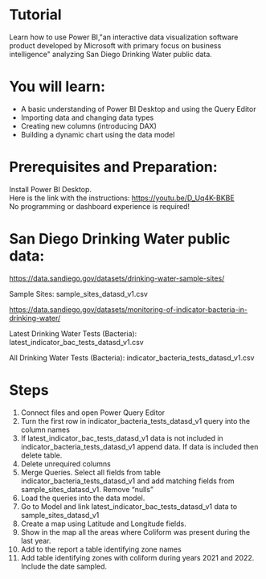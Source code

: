 # Tutorial
Learn how to use Power BI,"an interactive data visualization software product developed by Microsoft with primary focus on business intelligence" analyzing San Diego Drinking Water public data.

# You will learn:
- A basic understanding of Power BI Desktop and using the Query Editor
- Importing data and changing data types
- Creating new columns (introducing DAX)
- Building a dynamic chart using the data model

# Prerequisites and Preparation:
Install Power BI Desktop. 
<br> Here is the link with the instructions: https://youtu.be/D_Uq4K-BKBE
<br> No programming or dashboard experience is required!

# San Diego Drinking Water public data:

https://data.sandiego.gov/datasets/drinking-water-sample-sites/

Sample Sites: sample_sites_datasd_v1.csv

https://data.sandiego.gov/datasets/monitoring-of-indicator-bacteria-in-drinking-water/

Latest Drinking Water Tests (Bacteria):
latest_indicator_bac_tests_datasd_v1.csv

All Drinking Water Tests (Bacteria):
indicator_bacteria_tests_datasd_v1.csv

# Steps

1) Connect files and open Power Query Editor
2) Turn the first row in indicator_bacteria_tests_datasd_v1 query into the column names
3) If latest_indicator_bac_tests_datasd_v1 data is not included in
indicator_bacteria_tests_datasd_v1 append data. If data is included then delete table.
4) Delete unrequired columns
5) Merge Queries. Select all fields from table indicator_bacteria_tests_datasd_v1 and add matching fields from sample_sites_datasd_v1. Remove “nulls”
6) Load the queries into the data model.
7) Go to Model and link latest_indicator_bac_tests_datasd_v1 data to sample_sites_datasd_v1
8) Create a map using Latitude and Longitude fields.
9) Show in the map all the areas where Coliform was present during the last year.
10) Add to the report a table identifying zone names
11) Add table identifying zones with coliform during years 2021 and 2022. Include the date sampled. 
